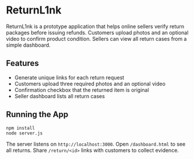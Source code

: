 # ReturnL1nk

ReturnL1nk is a prototype application that helps online sellers verify return
packages before issuing refunds. Customers upload photos and an optional video
to confirm product condition. Sellers can view all return cases from a simple
dashboard.

## Features

- Generate unique links for each return request
- Customers upload three required photos and an optional video
- Confirmation checkbox that the returned item is original
- Seller dashboard lists all return cases

## Running the App

```
npm install
node server.js
```

The server listens on `http://localhost:3000`. Open `/dashboard.html` to see all
returns. Share `/return/<id>` links with customers to collect evidence.

